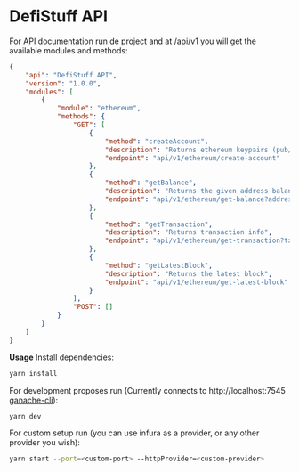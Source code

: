 # DefiStuff API

For API documentation run de project and at /api/v1 you will get the available modules and methods:

```json
{
    "api": "DefiStuff API",
    "version": "1.0.0",
    "modules": [
        {
            "module": "ethereum",
            "methods": {
                "GET": [
                    {
                        "method": "createAccount",
                        "description": "Returns ethereum keypairs (pub/priv keys)",
                        "endpoint": "api/v1/ethereum/create-account"
                    },
                    {
                        "method": "getBalance",
                        "description": "Returns the given address balance",
                        "endpoint": "api/v1/ethereum/get-balance?address=0x00000000000000000000000000000000000"
                    },
                    {
                        "method": "getTransaction",
                        "description": "Returns transaction info",
                        "endpoint": "api/v1/ethereum/get-transaction?tx=0x000000000000000000000000000000000000000"
                    },
                    {
                        "method": "getLatestBlock",
                        "description": "Returns the latest block",
                        "endpoint": "api/v1/ethereum/get-latest-block"
                    }
                ],
                "POST": []
            }
        }
    ]
}
```

**Usage**
Install dependencies:
```bash
yarn install
```

For development proposes run (Currently connects to http://localhost:7545 [ganache-cli](https://www.trufflesuite.com/ganache)):

```bash
yarn dev
```

For custom setup run (you can use infura as a provider, or any other provider you wish):

```bash
yarn start --port=<custom-port> --httpProvider=<custom-provider>
```
